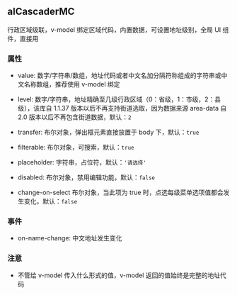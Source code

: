 ## alCascaderMC

行政区域级联，v-model 绑定区域代码，内置数据，可设置地址级别，全局 UI 组件，直接用

### 属性

- value: 数字/字符串/数组，地址代码或者中文名加分隔符称组成的字符串或中文名称数组，推荐使用 v-model 绑定

- level: 数字/字符串，地址精确至几级行政区域（0：省级，1：市级，2：县级），该库自 1.1.37 版本以后不再支持街道选取，因为数据来源 area-data 自 2.0 版本以后不再包含街道数据，默认：`2`

- transfer: 布尔对象，弹出框元素直接放置于 body 下，默认：`true`

- filterable: 布尔对象，可搜索，默认：`true`

- placeholder: 字符串，占位符，默认：`'请选择'`

- disabled: 布尔对象，禁用编辑功能，默认：`false`

- change-on-select 布尔对象，当此项为 true 时，点选每级菜单选项值都会发生变化，默认：`false`

### 事件

- on-name-change: 中文地址发生变化

### 注意

- 不管给 v-model 传入什么形式的值，v-model 返回的值始终是完整的地址代码
